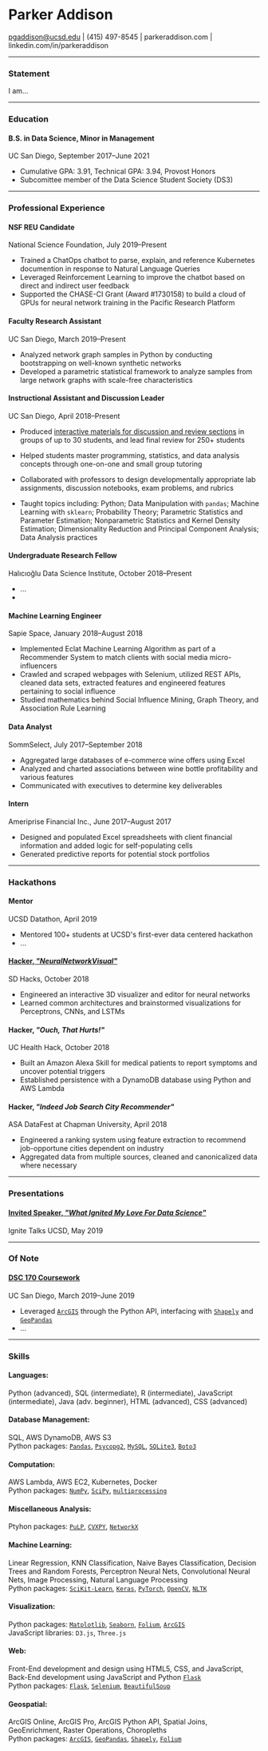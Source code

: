 # Parker Addison

pgaddison@ucsd.edu | (415) 497-8545 | parkeraddison.com | linkedin.com/in/parkeraddison

---

### Statement <a id="Statement"></a>
I am…

---

### Education <a id="Education"></a>

#### B.S. in Data Science, Minor in Management
UC San Diego, September 2017–June 2021
* Cumulative GPA: 3.91, Technical GPA: 3.94, Provost Honors
* Subcomittee member of the Data Science Student Society (DS3)

---

### Professional Experience <a id="Experience"></a>

#### NSF REU Candidate
National Science Foundation, July 2019–Present
* Trained a ChatOps chatbot to parse, explain, and reference Kubernetes documention in response to Natural Language Queries
* Leveraged Reinforcement Learning to improve the chatbot based on direct and indirect user feedback
* Supported the CHASE-CI Grant (Award #1730158) to build a cloud of GPUs for neural network training in the Pacific Research Platform

#### Faculty Research Assistant
UC San Diego, March 2019–Present
* Analyzed network graph samples in Python by conducting bootstrapping on well-known synthetic networks
* Developed a parametric statistical framework to analyze samples from large network graphs with scale-free characteristics

#### Instructional Assistant and Discussion Leader
UC San Diego, April 2018–Present  
* Produced [interactive materials for discussion and review sections](https://github.com/ucsd-ets/dsc10-fa18/tree/master/Discussions) in groups of up to 30 students, and lead final review for 250+ students
* Helped students master programming, statistics, and data analysis concepts through one-on-one and small group tutoring
* Collaborated with professors to design developmentally appropriate lab assignments, discussion notebooks, exam problems, and rubrics

* Taught topics including:
Python; Data Manipulation with `pandas`; Machine Learning with `sklearn`; Probability Theory; Parametric Statistics and Parameter Estimation; Nonparametric Statistics and Kernel Density Estimation; Dimensionality Reduction and Principal Component Analysis; Data Analysis practices

#### Undergraduate Research Fellow
Halıcıoğlu Data Science Institute, October 2018–Present
* …
* 

#### Machine Learning Engineer
Sapie Space, January 2018–August 2018
* Implemented Eclat Machine Learning Algorithm as part of a Recommender System to match clients with social media micro-influencers
* Crawled and scraped webpages with Selenium, utilized REST APIs, cleaned data sets, extracted features and engineered features pertaining to social influence
* Studied mathematics behind Social Influence Mining, Graph Theory, and Association Rule Learning

#### Data Analyst
SommSelect, July 2017–September 2018
* Aggregated large databases of e-commerce wine offers using Excel
* Analyzed and charted associations between wine bottle profitability and various features
* Communicated with executives to determine key deliverables

#### Intern
Ameriprise Financial Inc., June 2017–August 2017
* Designed and populated Excel spreadsheets with client financial information and added logic for self-populating cells
* Generated predictive reports for potential stock portfolios

---

### Hackathons <a id="Hackathons"></a>

#### Mentor
UCSD Datathon, April 2019
* Mentored 100+ students at UCSD's first-ever data centered hackathon
* …

#### [Hacker, *"NeuralNetworkVisual"*](https://devpost.com/software/neural-network-visual-3d-graphical-editor)
SD Hacks, October 2018
* Engineered an interactive 3D visualizer and editor for neural networks
* Learned common architectures and brainstormed visualizations for Perceptrons, CNNs, and LSTMs

#### Hacker, *"Ouch, That Hurts!"*
UC Health Hack, October 2018
* Built an Amazon Alexa Skill for medical patients to report symptoms and uncover potential triggers
* Established persistence with a DynamoDB database using Python and AWS Lambda

#### Hacker, *"Indeed Job Search City Recommender"*
ASA DataFest at Chapman University, April 2018
* Engineered a ranking system using feature extraction to recommend job-opportune cities dependent on industry
* Aggregated data from multiple sources, cleaned and canonicalized data where necessary

---

### Presentations <a id="Presentations"></a>

#### [Invited Speaker, *"What Ignited My Love For Data Science"*](https://youtu.be/S7srcEu3Lpw)
Ignite Talks UCSD, May 2019

---

### Of Note <a id="Of-Note"></a>

#### [DSC 170 Coursework](https://github.com/parkergreyaddison/TODO)
UC San Diego, March 2019–June 2019
* Leveraged [`ArcGIS`] through the Python API, interfacing with [`Shapely`] and [`GeoPandas`]
* …

---

### Skills <a id="Skills"></a>

#### Languages:
Python (advanced), SQL (intermediate), R (intermediate), JavaScript (intermediate), Java (adv. beginner), HTML (advanced), CSS (advanced)

#### Database Management:
SQL, AWS DynamoDB, AWS S3  
Python packages: [`Pandas`], [`Psycopg2`], [`MySQL`], [`SQLite3`], [`Boto3`]

#### Computation:
AWS Lambda, AWS EC2, Kubernetes, Docker  
Python packages: [`NumPy`], [`SciPy`], [`multiprocessing`]

#### Miscellaneous Analysis:
Ptyhon packages: [`PuLP`], [`CVXPY`], [`NetworkX`]

#### Machine Learning:
Linear Regression, KNN Classification, Naive Bayes Classification, Decision Trees and Random Forests, Perceptron Neural Nets, Convolutional Neural Nets, Image Processing, Natural Language Processing  
Python packages: [`SciKit-Learn`], [`Keras`], [`PyTorch`], [`OpenCV`], [`NLTK`]

#### Visualization:
Python packages: [`Matplotlib`], [`Seaborn`], [`Folium`], [`ArcGIS`]  
JavaScript libraries: `D3.js`, `Three.js`

#### Web:
Front-End development and design using HTML5, CSS, and JavaScript, Back-End development using JavaScript and Python [`Flask`]  
Python packages: [`Flask`], [`Selenium`], [`BeautifulSoup`]

#### Geospatial:
ArcGIS Online, ArcGIS Pro, ArcGIS Python API, Spatial Joins, GeoEnrichment, Raster Operations, Choropleths  
Python packages: [`ArcGIS`], [`GeoPandas`], [`Shapely`], [`Folium`]

[`Pandas`]: https://pandas.pydata.org/
[`Psycopg2`]: http://initd.org/psycopg/
[`MySQL`]: https://dev.mysql.com/doc/connector-python/en/
[`SQLite3`]: https://docs.python.org/3.7/library/sqlite3.html
[`Boto3`]: https://boto3.amazonaws.com/v1/documentation/api/latest/index.html
[`NumPy`]: https://www.numpy.org/
[`SciPy`]: https://scipy.org/
[`multiprocessing`]: https://docs.python.org/3.7/library/multiprocessing.html
[`PuLP`]: https://pythonhosted.org/PuLP/
[`CVXPY`]: https://www.cvxpy.org/
[`NetworkX`]: https://networkx.github.io/
[`SciKit-Learn`]: https://scikit-learn.org/stable/index.html
[`Keras`]: https://keras.io/
[`PyTorch`]: https://pytorch.org/
[`OpenCV`]: https://opencv.org/
[`NLTK`]: http://nltk.org/
[`Matplotlib`]: https://matplotlib.org/
[`Seaborn`]: https://seaborn.pydata.org/
[`Folium`]: https://python-visualization.github.io/folium/
[`ArcGIS`]: https://developers.arcgis.com/python/
[`D3.js`]: https://d3js.org/
[`Three.js`]: https://threejs.org/
[`Flask`]: http://flask.pocoo.org/
[`Selenium`]: https://www.seleniumhq.org/
[`BeautifulSoup`]: https://www.crummy.com/software/BeautifulSoup/
[`GeoPandas`]: http://geopandas.org/
[`Shapely`]: https://shapely.readthedocs.io/en/latest/
